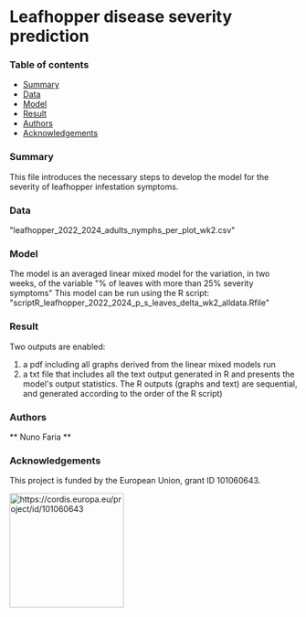 # Leafhopper disease severity prediction

### Table of contents

* [Summary](#summary)
* [Data](#data)
* [Model](#model)
* [Result](#result)
* [Authors](#authors)
* [Acknowledgements](#acknowledgements)

### Summary
This file introduces the necessary steps to develop the model for the severity of leafhopper infestation symptoms.  


### Data
"leafhopper_2022_2024_adults_nymphs_per_plot_wk2.csv"


### Model
The model is an averaged linear mixed model for the variation, in two weeks, of the variable "% of leaves with more than 25% severity symptoms"
This model can be run using the R script: 
"scriptR_leafhopper_2022_2024_p_s_leaves_delta_wk2_alldata.Rfile"


### Result
Two outputs are enabled: 
1) a pdf including all graphs derived from the linear mixed models run 
2) a txt file that includes all the text output generated in R and  presents the model's output statistics. The R outputs (graphs and text) are sequential, and generated according to the order of the R script)

### Authors
** Nuno Faria **

### Acknowledgements
This project is funded by the European Union, grant ID 101060643.


<img src="https://rea.ec.europa.eu/sites/default/files/styles/oe_theme_medium_no_crop/public/2021-04/EN-Funded%20by%20the%20EU-POS.jpg" alt="https://cordis.europa.eu/project/id/101060643" width="200"/>
